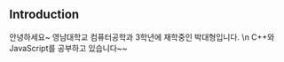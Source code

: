 ## Introduction
안녕하세요~ 영남대학교 컴퓨터공학과 3학년에 재학중인 박대형입니다. \n
C++와 JavaScript를 공부하고 있습니다~~

<!--
**d4eh0/d4eh0** is a ✨ _special_ ✨ repository because its `README.md` (this file) appears on your GitHub profile.

Here are some ideas to get you started:

- 🔭 I’m currently working on ...
- 🌱 I’m currently learning ...
- 👯 I’m looking to collaborate on ...
- 🤔 I’m looking for help with ...
- 💬 Ask me about ...
- 📫 How to reach me: ...
- 😄 Pronouns: ...
- ⚡ Fun fact: ...
-->
